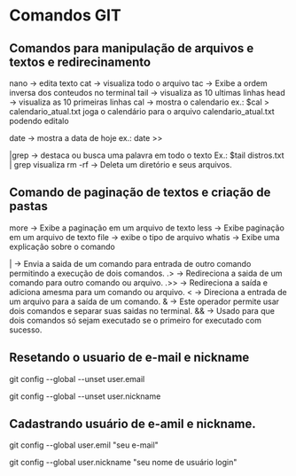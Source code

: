 # Comandos GIT

## Comandos para manipulação de arquivos e textos e redirecinamento

nano -> edita texto
cat -> visualiza todo o arquivo
tac -> Exibe a ordem inversa dos conteudos no terminal
tail -> visualiza as 10 ultimas linhas
head -> visualiza as 10 primeiras linhas
cal -> mostra o calendario
	ex.: $cal > calendario_atual.txt
		joga o calendário para o arquivo calendario_atual.txt podendo editalo

date -> mostra a data de hoje
	ex.: date >>

|grep -> destaca ou busca uma palavra em todo o texto 
	Ex.: $tail distros.txt | grep visualiza
rm -rf -> Deleta um diretório e seus arquivos.

## Comando de paginação de textos e criação de pastas
more -> Exibe a paginação em um arquivo de texto
less -> Exibe paginação em um arquivo de texto
file -> exibe o tipo de arquivo
whatis -> Exibe uma explicação sobre o comando

| -> Envia a saida de um comando para entrada de outro comando permitindo a execução de dois comandos.
.> -> Redireciona a saida de um comando para outro comando ou arquivo.
.>> -> Redireciona a saída e adiciona amesma para um comando ou arquivo.
< -> Direciona a entrada de um arquivo para a saída de um comando.
& -> Este operador permite usar dois comandos e separar suas saidas no terminal.
&& -> Usado para que dois comandos só sejam executado se o primeiro for executado com sucesso.


## Resetando o usuario de e-mail e nickname

git config --global --unset user.email

git config --global --unset user.nickname 

## Cadastrando usuário de e-amil e nickname.

git config --global user.emil "seu e-mail"

git config --global user.nickname "seu nome de usuário login"
